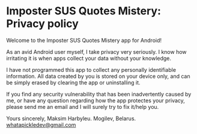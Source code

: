 # Imposter SUS Quotes Mistery: Privacy policy
Welcome to the Imposter SUS Quotes Mistery app for Android!

As an avid Android user myself, I take privacy very seriously. I know how irritating it is when apps collect your data without your knowledge.

I have not programmed this app to collect any personally identifiable information. All data created by you is stored on your device only, and can be simply erased by clearing the app or uninstalling it.

If you find any security vulnerability that has been inadvertently caused by me, or have any question regarding how the app protectes your privacy, please send me an email and I will surely try to fix it/help you.

Yours sincerely,
Maksim Harbyleu.
Mogilev, Belarus.
whatapickledev@gmail.com
